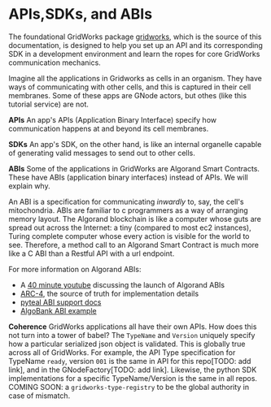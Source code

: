 # APIs,SDKs, and ABIs

The foundational GridWorks package [gridworks](https://pypi.org/project/gridworks/), which is the source of this documentation, is designed to help you set up an API and its corresponding SDK in a development environment and learn the ropes for core GridWorks communication mechanics.

Imagine all the applications in Gridworks as cells in an organism. They have ways of communicating with other cells, and this is captured in their cell membranes. Some of these apps
are GNode actors, but othes (like this tutorial service) are not.

**APIs**
An app's APIs (Application Binary Interface) specify how communication happens at and beyond its cell membranes.

**SDKs**
An app's SDK, on the other hand, is like an internal organelle capable of generating valid messages to send out to other cells.

**ABIs**
Some of the applications in GridWorks are Algorand Smart Contracts. These have ABIs
(application binary interfaces) instead of APIs. We will explain why.

An ABI is a specification for communicating _inwardly_ to, say, the cell's mitochondria. ABIs are familiar to c programmers as a way of arranging memory layout. The Algorand blockchain is like a computer whose guts are spread out across the Internet: a tiny (compared to most ec2 instances), Turing complete computer whose every action is visible for the world to see. Therefore, a method call to an Algorand Smart Contract is much more like a C ABI than a Restful API with a url endpoint.

For more information on Algorand ABIs:

- A [40 minute youtube](https://www.youtube.com/watch?v=mdM6KrGC61k) discussing the launch
  of Algorand ABIs
- [ARC-4](https://arc.algorand.foundation/ARCs/arc-0004), the source of truth for implementation details
- [pyteal ABI support docs](https://pyteal.readthedocs.io/en/stable/abi.html)
- [AlgoBank ABI example](https://github.com/algorand/pyteal/tree/master/examples/application/abi)

**Coherence**
GridWorks applications all have their own APIs. How does this not
turn into a tower of babel? The `TypeName` and `Version` uniquely specify how a particular
serialized json object is validated. This is globally true across all of GridWorks.
For example, the API Type specification for TypeName `ready`, version `001`
is the same in API for this repo[TODO: add link], and in the GNodeFactory[TODO: add link].
Likewise, the python SDK implementations for a specific TypeName/Version is the same
in all repos. COMING SOON: a `gridworks-type-registry` to be the global authority
in case of mismatch.

